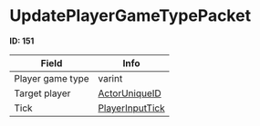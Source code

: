 # UpdatePlayerGameTypePacket

__ID: 151__



<table><thead><tr><th>Field</th><th>Info</th></tr></thead><tbody>
<tr><td>Player game type</td><td>varint</td></tr>
<tr><td>Target player</td><td><a href="../types/ActorUniqueID.md">ActorUniqueID</a></td></tr>
<tr><td>Tick</td><td><a href="../types/PlayerInputTick.md">PlayerInputTick</a></td></tr>
</tbody></table>